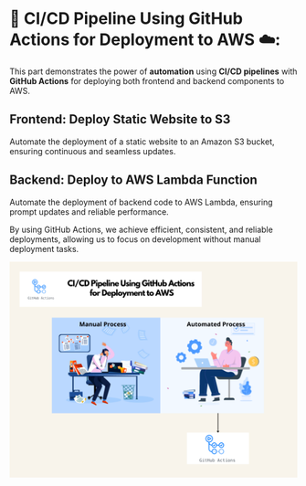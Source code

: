 # 🚀 CI/CD Pipeline Using GitHub Actions for Deployment to AWS ☁️:

This part demonstrates the power of **automation** using **CI/CD pipelines** with **GitHub Actions** for deploying both frontend and backend components to AWS.

## Frontend: Deploy Static Website to S3
Automate the deployment of a static website to an Amazon S3 bucket, ensuring continuous and seamless updates.

## Backend: Deploy to AWS Lambda Function
Automate the deployment of backend code to AWS Lambda, ensuring prompt updates and reliable performance.

By using GitHub Actions, we achieve efficient, consistent, and reliable deployments, allowing us to focus on development without manual deployment tasks.

![GitHub Actions for Deployment to AWS](GitHub-Actions-for-Deployment-to-AWS.png)

 